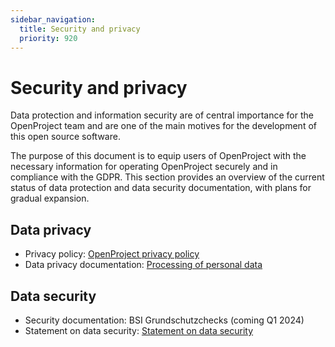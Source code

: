 ```yaml
---
sidebar_navigation:
  title: Security and privacy
  priority: 920
---
```


# Security and privacy

Data protection and information security are of central importance for the OpenProject team and are one of the main motives for the development of  this open source software.

The purpose of this document is to equip users of OpenProject with the  necessary information for operating OpenProject securely and in  compliance with the GDPR. This section provides an overview of the  current status of data protection and data security documentation, with  plans for gradual expansion.

## Data privacy

* Privacy policy: [OpenProject privacy policy](https://www.openproject.org/legal/privacy/)
* Data privacy documentation: [Processing of personal data](./processing-of-personal-data/)

## Data security

* Security documentation: BSI Grundschutzchecks (coming Q1 2024)
* Statement on data security: [Statement on data security](./statement-on-security)
